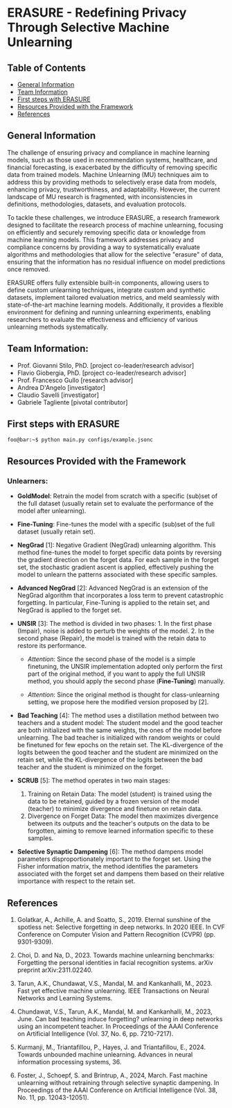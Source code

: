 # ERASURE - Redefining Privacy Through Selective Machine Unlearning

## Table of Contents
* [General Information](#general-information)
* [Team Information](#team-information)
* [First steps with ERASURE](#first-steps-with-erasure)
* [Resources Provided with the Framework](#resources-provided-with-the-framework)
* [References](#references)

## General Information
The challenge of ensuring privacy and compliance in machine learning models, such as those used in recommendation systems, healthcare, and financial forecasting, is exacerbated by the difficulty of removing specific data from trained models. Machine Unlearning (MU) techniques aim to address this by providing methods to selectively erase data from models, enhancing privacy, trustworthiness, and adaptability. However, the current landscape of MU research is fragmented, with inconsistencies in definitions, methodologies, datasets, and evaluation protocols. 

To tackle these challenges, we introduce ERASURE, a research framework designed to facilitate the research process of machine unlearning, focusing on efficiently and securely removing specific data or knowledge from machine learning models. This framework addresses privacy and compliance concerns by providing a way to systematically evaluate algorithms and methodologies that allow for the selective "erasure" of data, ensuring that the information has no residual influence on model predictions once removed.

ERASURE offers fully extensible built-in components, allowing users to define custom unlearning techniques, integrate custom and synthetic datasets, implement tailored evaluation metrics, and meld seamlessly with state-of-the-art machine learning models.
Additionally, it provides a flexible environment for defining and running unlearning experiments, enabling researchers to evaluate the effectiveness and efficiency of various unlearning methods systematically.


## Team Information:
* Prof. Giovanni Stilo, PhD. [project co-leader/research advisor]
* Flavio Giobergia, PhD. [project co-leader/research advisor]
* Prof. Francesco Gullo [research advisor]
* Andrea D'Angelo [investigator]
* Claudio Savelli [investigator]
* Gabriele Tagliente [pivotal contributor]

## First steps with ERASURE
```console
foo@bar:~$ python main.py configs/example.jsonc
```



## Resources Provided with the Framework

### Unlearners: 

* **GoldModel**: Retrain the model from scratch with a specific (sub)set of the full dataset (usually retain set to evaluate the performance of the model after unlearning).

* **Fine-Tuning**: Fine-tunes the model with a specific (sub)set of the full dataset (usually retain set).

* **NegGrad** [1]: Negative Gradient (NegGrad) unlearning algorithm. This method fine-tunes the model to forget specific data points by reversing the gradient direction on the forget data. For each sample in the forget set, the stochastic gradient ascent is applied, effectively pushing the model to unlearn the patterns associated with these specific samples.

* **Advanced NegGrad** [2]: Advanced NegGrad is an extension of the NegGrad algorithm that incorporates a loss term to prevent catastrophic forgetting. In particular, Fine-Tuning is applied to the retain set, and NegGrad is applied to the forget set. 

* **UNSIR** [3]:  The method is divided in two phases: 1. In the first phase (Impair), noise is added to perturb the weights of the model. 2. In the second phase (Repair), the model is trained with the retain data to restore its performance. 

    * *Attention*: Since the second phase of the model is a simple finetuning, the UNSIR implementation adopted only perform the first part of the original method, if you want to apply the full UNSIR method, you should apply the second phase (**Fine-Tuning**) manually. 

    * *Attention*: Since the original method is thought for class-unlearning setting, we propose here the modified version proposed by [2].

* **Bad Teaching** [4]: The method uses a distillation method between two teachers and a student model: The student model and the good teacher are both initialized with the same weights, the ones of the model before unlearning. The bad teacher is initialized with random weights or could be finetuned for few epochs on the retain set. The KL-divergence of the logits between the good teacher and the student are minimized on the retain set, while the KL-divergence of the logits between the bad teacher and the student is minimized on the forget.

* **SCRUB** [5]: The method operates in two main stages:

    1. Training on Retain Data: The model (student) is trained using the data to be retained, guided by a frozen version of the model (teacher) to minimize divergence and finetune on retain data.
    2. Divergence on Forget Data: The model then maximizes divergence between its outputs and the teacher's outputs on the data to be forgotten, aiming to remove learned information specific to these samples.

* **Selective Synaptic Dampening** [6]: The method dampens model parameters disproportionately important to the forget set. Using the Fisher information matrix, the method identifies the parameters associated with the forget set and dampens them based on their relative importance with respect to the retain set.

## References

<!--  taken with Harvard reference style -->
1. Golatkar, A., Achille, A. and Soatto, S., 2019. Eternal sunshine of the spotless net: Selective forgetting in deep networks. In 2020 IEEE. In CVF Conference on Computer Vision and Pattern Recognition (CVPR) (pp. 9301-9309).

2. Choi, D. and Na, D., 2023. Towards machine unlearning benchmarks: Forgetting the personal identities in facial recognition systems. arXiv preprint arXiv:2311.02240.

3. Tarun, A.K., Chundawat, V.S., Mandal, M. and Kankanhalli, M., 2023. Fast yet effective machine unlearning. IEEE Transactions on Neural Networks and Learning Systems.

4. Chundawat, V.S., Tarun, A.K., Mandal, M. and Kankanhalli, M., 2023, June. Can bad teaching induce forgetting? unlearning in deep networks using an incompetent teacher. In Proceedings of the AAAI Conference on Artificial Intelligence (Vol. 37, No. 6, pp. 7210-7217).

5. Kurmanji, M., Triantafillou, P., Hayes, J. and Triantafillou, E., 2024. Towards unbounded machine unlearning. Advances in neural information processing systems, 36.

6. Foster, J., Schoepf, S. and Brintrup, A., 2024, March. Fast machine unlearning without retraining through selective synaptic dampening. In Proceedings of the AAAI Conference on Artificial Intelligence (Vol. 38, No. 11, pp. 12043-12051).